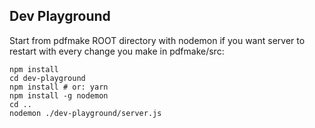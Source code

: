 ## Dev Playground

Start from pdfmake ROOT directory with nodemon if you want server to restart with every change you make in pdfmake/src:

```
npm install
cd dev-playground
npm install # or: yarn
npm install -g nodemon
cd ..
nodemon ./dev-playground/server.js
```
